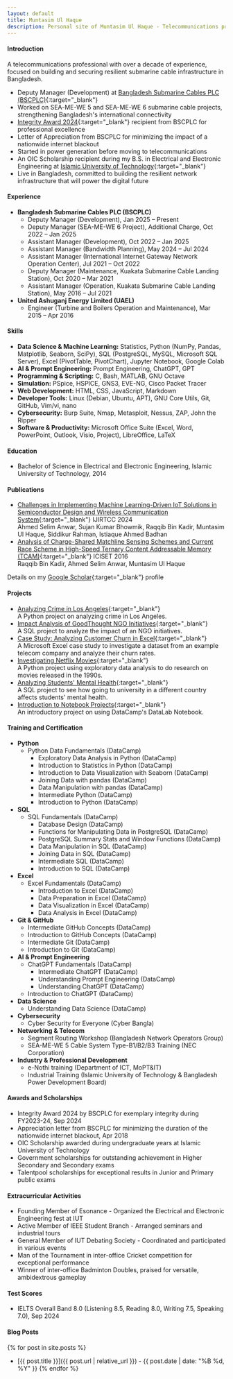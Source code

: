 ```yaml
---
layout: default
title: Muntasim Ul Haque
description: Personal site of Muntasim Ul Haque - Telecommunications professional specializing in submarine cable infrastructure
---
```

#### Introduction

A telecommunications professional with over a decade of experience, focused on building and securing resilient submarine cable infrastructure in Bangladesh. 

* Deputy Manager (Development) at [Bangladesh Submarine Cables PLC (BSCPLC)](https://bsccl.com.bd/){:target="_blank"}
* Worked on SEA-ME-WE 5 and SEA-ME-WE 6 submarine cable projects, strengthening Bangladesh's international connectivity
* [Integrity Award 2024](https://www.linkedin.com/posts/muntasimulhaque_i-am-honored-to-have-received-the-integrity-activity-7246364149318856704-aKEW){:target="_blank"} recipient from BSCPLC for professional excellence
* Letter of Appreciation from BSCPLC for minimizing the impact of a nationwide internet blackout
* Started in power generation before moving to telecommunications
* An OIC Scholarship recipient during my B.S. in Electrical and Electronic Engineering at [Islamic University of Technology](https://www.iutoic-dhaka.edu/){:target="_blank"}
* Live in Bangladesh, committed to building the resilient network infrastructure that will power the digital future

#### Experience

* **Bangladesh Submarine Cables PLC (BSCPLC)**
    * Deputy Manager (Development), Jan 2025 – Present
    * Deputy Manager (SEA-ME-WE 6 Project), Additional Charge, Oct 2022 – Jan 2025
    * Assistant Manager (Development), Oct 2022 – Jan 2025
    * Assistant Manager (Bandwidth Planning), May 2024 – Jul 2024
    * Assistant Manager (International Internet Gateway Network Operation Center), Jul 2021 – Oct 2022
    * Deputy Manager (Maintenance, Kuakata Submarine Cable Landing Station), Oct 2020 – Mar 2021
    * Assistant Manager (Operation, Kuakata Submarine Cable Landing Station), May 2016 – Jul 2021
* **United Ashuganj Energy Limited (UAEL)**
    * Engineer (Turbine and Boilers Operation and Maintenance), Mar 2015 – Apr 2016  

#### Skills

* **Data Science & Machine Learning:** Statistics, Python (NumPy, Pandas, Matplotlib, Seaborn, SciPy), SQL (PostgreSQL, MySQL, Microsoft SQL Server), Excel (PivotTable, PivotChart), Jupyter Notebook, Google Colab
* **AI & Prompt Engineering:** Prompt Engineering, ChatGPT, GPT
* **Programming & Scripting:** C, Bash, MATLAB, GNU Octave
* **Simulation:** PSpice, HSPICE, GNS3, EVE-NG, Cisco Packet Tracer
* **Web Development:** HTML, CSS, JavaScript, Markdown
* **Developer Tools:** Linux (Debian, Ubuntu, APT), GNU Core Utils, Git, GitHub, Vim/vi, nano
* **Cybersecurity:** Burp Suite, Nmap, Metasploit, Nessus, ZAP, John the Ripper
* **Software & Productivity:** Microsoft Office Suite (Excel, Word, PowerPoint, Outlook, Visio, Project), LibreOffice, LaTeX  

#### Education

* Bachelor of Science in Electrical and Electronic Engineering, Islamic University of Technology, 2014  

#### Publications

* [Challenges in Implementing Machine Learning-Driven IoT Solutions in Semiconductor Design and Wireless Communication System](https://ijritcc.org/index.php/ijritcc/article/view/11127){:target="_blank"} IJIRTCC 2024  
    Ahmed Selim Anwar, Sujan Kumar Bhowmik, Raqqib Bin Kadir, Muntasim Ul Haque, Siddikur Rahman, Istiaque Ahmed Badhan
* [Analysis of Charge-Shared Matchline Sensing Schemes and Current Race Scheme in High-Speed Ternary Content Addressable Memory (TCAM)](https://doi.org/10.1109/ICISET.2016.7856490){:target="_blank"} ICISET 2016  
    Raqqib Bin Kadir, Ahmed Selim Anwar, Muntasim Ul Haque

Details on my [Google Scholar](https://scholar.google.com/citations?user=XO3Zz1EAAAAJ&hl=en){:target="_blank"} profile  

#### Projects

* [Analyzing Crime in Los Angeles](https://github.com/muntasimulhaque/Analyzing-Crime-in-Los-Angeles){:target="_blank"}  
    A Python project on analyzing crime in Los Angeles.
* [Impact Analysis of GoodThought NGO Initiatives](https://github.com/muntasimulhaque/Impact-Analysis-of-GoodThought-NGO-Initiatives){:target="_blank"}  
    A SQL project to analyze the impact of an NGO initiatives.
* [Case Study: Analyzing Customer Churn in Excel](https://www.datacamp.com/completed/statement-of-accomplishment/course/756cc91ad2964ef3f0322deff18f219654b2acb8){:target="_blank"}  
    A Microsoft Excel case study to investigate a dataset from an example telecom company and analyze their churn rates.
* [Investigating Netflix Movies](https://github.com/muntasimulhaque/Investigating-Netflix-Movies){:target="_blank"}  
    A Python project using exploratory data analysis to do research on movies released in the 1990s.
* [Analyzing Students' Mental Health](https://github.com/muntasimulhaque/Analyzing-Students-Mental-Health){:target="_blank"}  
    A SQL project to see how going to university in a different country affects students' mental health.
* [Introduction to Notebook Projects](https://github.com/muntasimulhaque/Introduction-to-Notebook-Projects){:target="_blank"}  
    An introductory project on using DataCamp's DataLab Notebook.

#### Training and Certification

* **Python**
    * Python Data Fundamentals (DataCamp)
        * Exploratory Data Analysis in Python (DataCamp)
        * Introduction to Statistics in Python (DataCamp)
        * Introduction to Data Visualization with Seaborn (DataCamp)
        * Joining Data with pandas (DataCamp)
        * Data Manipulation with pandas (DataCamp)
        * Intermediate Python (DataCamp)
        * Introduction to Python (DataCamp)
* **SQL**
    * SQL Fundamentals (DataCamp)
        * Database Design (DataCamp)
        * Functions for Manipulating Data in PostgreSQL (DataCamp)
        * PostgreSQL Summary Stats and Window Functions (DataCamp)
        * Data Manipulation in SQL (DataCamp)
        * Joining Data in SQL (DataCamp)
        * Intermediate SQL (DataCamp)
        * Introduction to SQL (DataCamp)
* **Excel**
    * Excel Fundamentals (DataCamp)
        * Introduction to Excel (DataCamp)
        * Data Preparation in Excel (DataCamp)
        * Data Visualization in Excel (DataCamp)
        * Data Analysis in Excel (DataCamp)
* **Git & GitHub**
    * Intermediate GitHub Concepts (DataCamp)
    * Introduction to GitHub Concepts (DataCamp)
    * Intermediate Git (DataCamp)
    * Introduction to Git (DataCamp)
* **AI & Prompt Engineering**
    * ChatGPT Fundamentals (DataCamp)
        * Intermediate ChatGPT (DataCamp)
        * Understanding Prompt Engineering (DataCamp)
        * Understanding ChatGPT (DataCamp)
    * Introduction to ChatGPT (DataCamp)
* **Data Science**
    * Understanding Data Science (DataCamp)
* **Cybersecurity**
    * Cyber Security for Everyone (Cyber Bangla)
* **Networking & Telecom**
    * Segment Routing Workshop (Bangladesh Network Operators Group)
    * SEA-ME-WE 5 Cable System Type-B1/B2/B3 Training (NEC Corporation)
* **Industry & Professional Development**
    * e-Nothi training (Department of ICT, MoPT&IT)
    * Industrial Training (Islamic University of Technology & Bangladesh Power Development Board)

#### Awards and Scholarships

* Integrity Award 2024 by BSCPLC for exemplary integrity during FY2023-24, Sep 2024
* Appreciation letter from BSCPLC for minimizing the duration of the nationwide internet blackout, Apr 2018
* OIC Scholarship awarded during undergraduate years at Islamic University of Technology
* Government scholarships for outstanding achievement in Higher Secondary and Secondary exams
* Talentpool scholarships for exceptional results in Junior and Primary public exams

#### Extracurricular Activities

* Founding Member of Esonance - Organized the Electrical and Electronic Engineering fest at IUT
* Active Member of IEEE Student Branch - Arranged seminars and industrial tours
* General Member of IUT Debating Society - Coordinated and participated in various events
* Man of the Tournament in inter-office Cricket competition for exceptional performance
* Winner of inter-office Badminton Doubles, praised for versatile, ambidextrous gameplay

#### Test Scores

* IELTS Overall Band 8.0 (Listening 8.5, Reading 8.0, Writing 7.5, Speaking 7.0), Sep 2024

<h4 id="blog-posts">Blog Posts</h4>

{% for post in site.posts %}
* [{{ post.title }}]({{ post.url | relative_url }}) - {{ post.date | date: "%B %d, %Y" }}
{% endfor %}